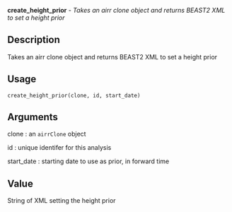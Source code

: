 **create_height_prior** - *Takes an airr clone object and returns BEAST2 XML to set a height prior*

Description
--------------------

Takes an airr clone object and returns BEAST2 XML to set a height prior


Usage
--------------------
```
create_height_prior(clone, id, start_date)
```

Arguments
-------------------

clone
:   an `airrClone` object

id
:   unique identifer for this analysis

start_date
:   starting date to use as prior, in forward time




Value
-------------------

String of XML setting the height prior









